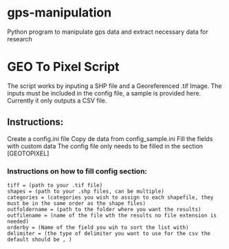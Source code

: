 # gps-manipulation
Python program to manipulate gps data and extract necessary data for research

# GEO To Pixel Script

The script works by inputing a SHP file and a Georeferenced .tif Image.  The inputs must be included in the config file, a sample is provided here.
Currently it only outputs a CSV file.

## Instructions:

Create a config.ini file
Copy de data from config_sample.ini
Fill the fields with custom data
The config file only needs to be filled in the section [GEOTOPIXEL]

### Instructions on how to fill config section:
```
tiff = (path to your .tif file)
shapes = (path to your .shp files, can be multiple)
categories = (categories you wish to assign to each shapefile, they must be in the same order as the shape files)
outfoldername = (path to the folder where you want the results)
outfilename = (name of the file wth the results no file extension is needed)
orderby = (Name of the field you wih to sort the list with)
delimiter = (the type of delimiter you want to use for the csv the default should be , )
```
